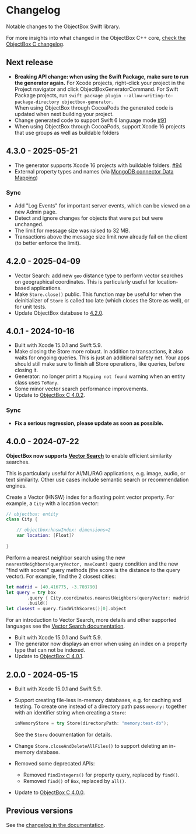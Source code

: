# Changelog

Notable changes to the ObjectBox Swift library.

For more insights into what changed in the ObjectBox C++ core, [check the ObjectBox C changelog](https://github.com/objectbox/objectbox-c/blob/main/CHANGELOG.md).

## Next release

- **Breaking API change: when using the Swift Package, make sure to run the generator again.**
  For Xcode projects, right-click your project in the Project navigator and click ObjectBoxGeneratorCommand.
  For Swift Package projects, run `swift package plugin --allow-writing-to-package-directory objectbox-generator`.  
  When using ObjectBox through CocoaPods the generated code is updated when next building your project.
- Change generated code to support Swift 6 language mode [#91](https://github.com/objectbox/objectbox-swift/issues/91)
- When using ObjectBox through CocoaPods, support Xcode 16 projects that use groups as well as buildable folders

## 4.3.0 - 2025-05-21

- The generator supports Xcode 16 projects with buildable folders. [#94](https://github.com/objectbox/objectbox-swift/issues/94)
- External property types and names (via [MongoDB connector Data Mapping](https://sync.objectbox.io/mongodb-sync-connector/mongodb-data-mapping))

### Sync

- Add "Log Events" for important server events, which can be viewed on a new Admin page.
- Detect and ignore changes for objects that were put but were unchanged.
- The limit for message size was raised to 32 MB.
- Transactions above the message size limit now already fail on the client (to better enforce the limit).

## 4.2.0 - 2025-04-09

- Vector Search: add new `geo` distance type to perform vector searches on geographical coordinates.
  This is particularly useful for location-based applications.
- Make `Store.close()` public. This function may be useful for when the deinitializer of `Store` is called too late
  (which closes the Store as well), or for unit tests.
- Update ObjectBox database to [4.2.0](https://github.com/objectbox/objectbox-c/releases/tag/v4.2.0).

## 4.0.1 - 2024-10-16

- Built with Xcode 15.0.1 and Swift 5.9.
- Make closing the Store more robust. In addition to transactions, it also waits for ongoing queries. This is just an
  additional safety net. Your apps should still make sure to finish all Store operations, like queries, before closing it.
- Generator: no longer print a `Mapping not found` warning when an entity class uses `ToMany`.
- Some minor vector search performance improvements.
- Update to [ObjectBox C 4.0.2](https://github.com/objectbox/objectbox-c/releases/tag/v4.0.2).

### Sync

- **Fix a serious regression, please update as soon as possible.**

## 4.0.0 - 2024-07-22

**ObjectBox now supports [Vector Search](https://docs.objectbox.io/ann-vector-search)** to enable efficient similarity searches.

This is particularly useful for AI/ML/RAG applications, e.g. image, audio, or text similarity. Other use cases include semantic search or recommendation engines.

Create a Vector (HNSW) index for a floating point vector property. For example, a `City` with a location vector:

```swift
// objectbox: entity
class City {

    // objectbox:hnswIndex: dimensions=2
    var location: [Float]?
    
}
```

Perform a nearest neighbor search using the new `nearestNeighbors(queryVector, maxCount)` query condition and the new "find with scores" query methods (the score is the distance to the query vector). For example, find the 2 closest cities:

```swift
let madrid = [40.416775, -3.703790]
let query = try box
        .query { City.coordinates.nearestNeighbors(queryVector: madrid, maxCount: 2) }
        .build()
let closest = query.findWithScores()[0].object
```

For an introduction to Vector Search, more details and other supported languages see the [Vector Search documentation](https://docs.objectbox.io/ann-vector-search).

- Built with Xcode 15.0.1 and Swift 5.9.
- The generator now displays an error when using an index on a property type that can not be indexed.
- Update to [ObjectBox C 4.0.1](https://github.com/objectbox/objectbox-c/releases/tag/v4.0.1).

## 2.0.0 - 2024-05-15

- Built with Xcode 15.0.1 and Swift 5.9.
- Support creating file-less in-memory databases, e.g. for caching and testing. To create one instead of a directory path pass `memory:` together with an identifier string when creating a `Store`:

  ```swift
  inMemoryStore = try Store(directoryPath: "memory:test-db");
  ```

  See the `Store` documentation for details.
- Change `Store.closeAndDeleteAllFiles()` to support deleting an in-memory database.
- Removed some deprecated APIs:
  - Removed `findIntegers()` for property query, replaced by `find()`.
  - Removed `find()` of `Box`, replaced by `all()`.
- Update to [ObjectBox C 4.0.0](https://github.com/objectbox/objectbox-c/releases/tag/v4.0.0).

## Previous versions

See the [changelog in the documentation](https://swift.objectbox.io/).
